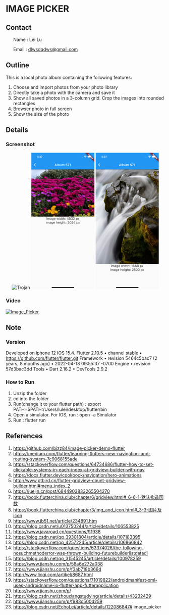 # IMAGE PICKER

## Contact
<ul>Name : Lei Lu</ul>
<ul>Email : <a href="mailto:dlwsdqdws@gmail.com">dlwsdqdws@gmail.com</a></ul>


## Outline

This is a local photo album containing the following features:
1. Choose and import photos from your photo library
2. Directly take a photo with the camera and save it
3. Show all saved photos in a 3-column grid. Crop the images into rounded rectangles 
4. Browser photo in full screen
5. Show the size of the photo

## Details

### Screenshot
<p align="center">
<img src="screenshot/Simulator Screen Shot - iPhone 13 - 2022-04-28 at 17.37.23.png" alt="Trojan" width="200" />
<img src="screenshot/Simulator Screen Shot - iPhone 13 - 2022-04-28 at 17.37.32.png" alt="Trojan" width="200" />
<img src="screenshot/Simulator Screen Shot - iPhone 13 - 2022-04-28 at 17.37.42.png" alt="Trojan" width="200" />
</p>

### Video
[![Image_Picker](https://res.cloudinary.com/marcomontalbano/image/upload/v1651207544/video_to_markdown/images/youtube--1IC3tw5GyWA-c05b58ac6eb4c4700831b2b3070cd403.jpg)](https://www.youtube.com/watch?v=1IC3tw5GyWA "Image_Picker")

## Note
### Version
Developed on iphone 12 IOS 15.4.
Flutter 2.10.5 • channel stable • https://github.com/flutter/flutter.git
Framework • revision 5464c5bac7 (2 years, 8 months ago) • 2022-04-18 09:55:37 -0700
Engine • revision 57d3bac3dd
Tools • Dart 2.16.2 • DevTools 2.9.2

### How to Run
1. Unzip the folder
2. cd into the folder
3. Run(change it to your flutter path) : export PATH=$PATH:/Users/lulei/desktop/flutter/bin 
4. Open a simulator. For IOS, run : open -a Simulator
5. Run : flutter run


## References
1. https://github.com/bizz84/image-picker-demo-flutter
2. https://medium.com/flutter/learning-flutters-new-navigation-and-routing-system-7c9068155ade
3. https://stackoverflow.com/questions/64734686/flutter-how-to-set-clickable-systems-in-each-index-at-gridview-builder-with-nav
4. https://docs.flutter.dev/cookbook/navigation/hero-animations
5. http://www.ptbird.cn/flutter-gridview-count-gridview-builder.html#menu_index_2
6. https://juejin.cn/post/6844903833265504270
7. https://book.flutterchina.club/chapter6/gridview.html#_6-6-1-默认构造函数
8. https://book.flutterchina.club/chapter3/img_and_icon.html#_3-3-图片及icon
9. https://www.jb51.net/article/234891.htm
10. https://blog.csdn.net/u013750244/article/details/106553825
11. https://www.javaroad.cn/questions/91938
12. https://blog.csdn.net/qq_39301804/article/details/107183395
13. https://blog.csdn.net/qq_42572245/article/details/106866842
14. https://stackoverflow.com/questions/63374026/the-following-nosuchmethoderror-was-thrown-building-futurebuilderlistdatadi
15. https://blog.csdn.net/qq_31545245/article/details/100978259
16. https://www.jianshu.com/p/58a6e272a038
17. https://www.jianshu.com/p/f3ab718b366d
18. http://www.licqi.com/artikel/8687.html
19. https://stackoverflow.com/questions/71019822/androidmanifest-xml-uses-androidname-io-flutter-app-futterapplication
20. https://www.jianshu.com/p/
21. https://blog.csdn.net/zhouxiangstudying/article/details/43232429
22. https://www.jianshu.com/p/f983c500d259
23. https://blog.csdn.net/EchoLei/article/details/122086847# image_picker
